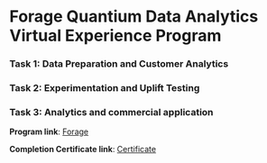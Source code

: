 # Forage Quantium Data Analytics Virtual Experience Program


### Task 1: Data Preparation and Customer Analytics

### Task 2: Experimentation and Uplift Testing

### Task 3: Analytics and commercial application


**Program link**: [Forage](https://www.theforage.com/simulations/quantium/data-analytics-rqkb)

**Completion Certificate link**: [Certificate](https://forage-uploads-prod.s3.amazonaws.com/completion-certificates/Quantium/NkaC7knWtjSbi6aYv_Quantium_uqKYRZM3DE3ZHWgSA_1717210855843_completion_certificate.pdf)

  



